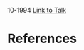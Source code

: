 

10-1994
[Link to Talk](https://www.churchofjesuschrist.org/study/general-conference/1994/10/relief-society-session?lang=eng)



# References

